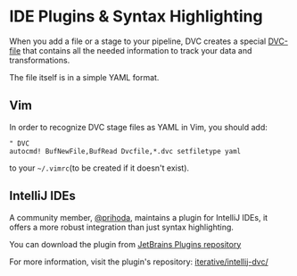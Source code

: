 # IDE Plugins & Syntax Highlighting

When you add a file or a stage to your pipeline, DVC creates a special
[DVC-file](https://dvc.org/doc/user-guide/dvc-file-format) that contains all the
needed information to track your data and transformations.

The file itself is in a simple YAML format.

## Vim

In order to recognize DVC stage files as YAML in Vim, you should add:

```vim
" DVC
autocmd! BufNewFile,BufRead Dvcfile,*.dvc setfiletype yaml
```

to your `~/.vimrc`(to be created if it doesn't exist).

## IntelliJ IDEs

A community member, [@prihoda](https://github.com/prihoda), maintains a plugin
for IntelliJ IDEs, it offers a more robust integration than just syntax
highlighting.

You can download the plugin from
[JetBrains Plugins repository](https://plugins.jetbrains.com/plugin/11368-dvc-support-poc)

For more information, visit the plugin's repository:
[iterative/intellij-dvc/](https://github.com/iterative/intellij-dvc/)
